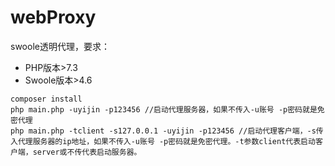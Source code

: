 # webProxy
swoole透明代理，要求：
- PHP版本>7.3
- Swoole版本>4.6
```
composer install
php main.php -uyijin -p123456 //启动代理服务器，如果不传入-u账号 -p密码就是免密代理
php main.php -tclient -s127.0.0.1 -uyijin -p123456 //启动代理客户端，-s传入代理服务器的ip地址，如果不传入-u账号 -p密码就是免密代理。-t参数client代表启动客户端，server或不传代表启动服务器。
```
